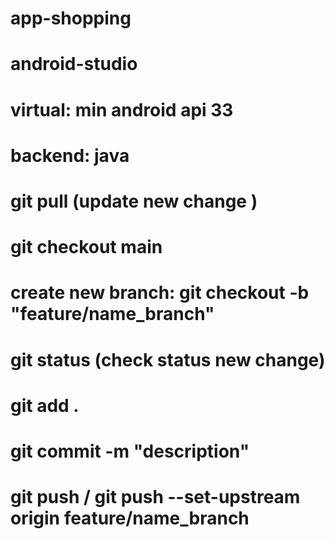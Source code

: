 # app-shopping
# android-studio
# virtual: min android api 33
# backend: java
# 
# git pull (update new change )
# git checkout main
# create new branch: git checkout -b "feature/name_branch"
# git status (check status new change)
# git add .
# git commit -m "description"
# git push / git push --set-upstream origin feature/name_branch
